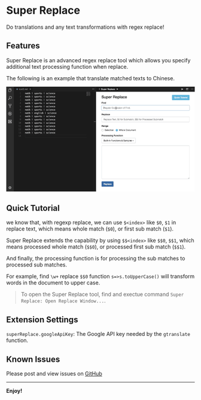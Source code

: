 # Super Replace

Do translations and any text transformations with regex replace!

## Features

Super Replace is an advanced regex replace tool which allows you specify additional text processing function when replace.

The following is an example that translate matched texts to Chinese.

![gtrans](images/gtrans-demo.gif)

## Quick Tutorial

we know that, with regexp replace, we can use `$<index>` like `$0`, `$1` in replace text, which means whole match (`$0`), or first sub match (`$1`).

Super Replace extends the capability by using `$$<index>` like `$$0`, `$$1`, which means processed whole match (`$$0`), or processed first sub match (`$$1`).

And finally, the processing function is for processing the sub matches to processed sub matches.

For example, find `\w+` replace `$$0` function `s=>s.toUpperCase()` will transform words in the document to upper case.

> To open the Super Replace tool, find and exectue command `Super Replace: Open Replace Window...`.

## Extension Settings

`superReplace.googleApiKey`: The Google API key needed by the `gtranslate` function.

## Known Issues

Please post and view issues on [GitHub][issues]

[issues]: https://github.com/qjebbs/vscode-super-replace/issues "Post issues"

------------------------------------------------------------------------------------------

**Enjoy!**
